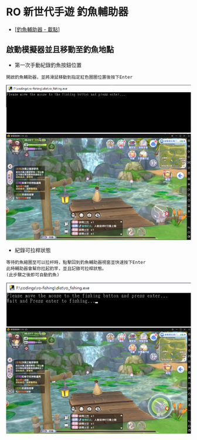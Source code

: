# RO 新世代手遊 釣魚輔助器

* [[釣魚輔助器 - 載點]](https://github.com/WisChang005/ro-fishing-mobile/releases/download/v1.0/ro_fishing.zip)

## 啟動模擬器並且移動至釣魚地點

* 第一次手動紀錄釣魚按鈕位置
```
開啟釣魚輔助器，並將滑鼠移動到指定紅色圈圈位置後按下Enter
```

![1](./imgs/3.png)
![3](./imgs/1.png)


* 紀錄可拉桿狀態
```
等待釣魚縮圈至可以拉杆時，點擊回到釣魚輔助器視窗並快速按下Enter
此時輔助器會幫你拉起釣竿，並且記錄可拉桿狀態。
(此步驟之後即可自動釣魚)
```

![4](./imgs/4.png)
![2](./imgs/2.png)
